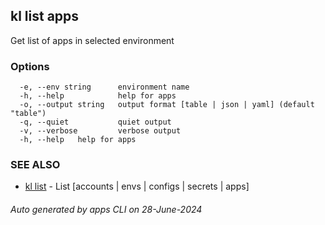 ## kl list apps

Get list of apps in selected environment



### Options

```
  -e, --env string      environment name
  -h, --help            help for apps
  -o, --output string   output format [table | json | yaml] (default "table")
  -q, --quiet           quiet output
  -v, --verbose         verbose output
  -h, --help   help for apps
```

### SEE ALSO

* [kl list](kl_list.md)  - List [accounts | envs | configs | secrets | apps]

###### Auto generated by apps CLI on 28-June-2024
